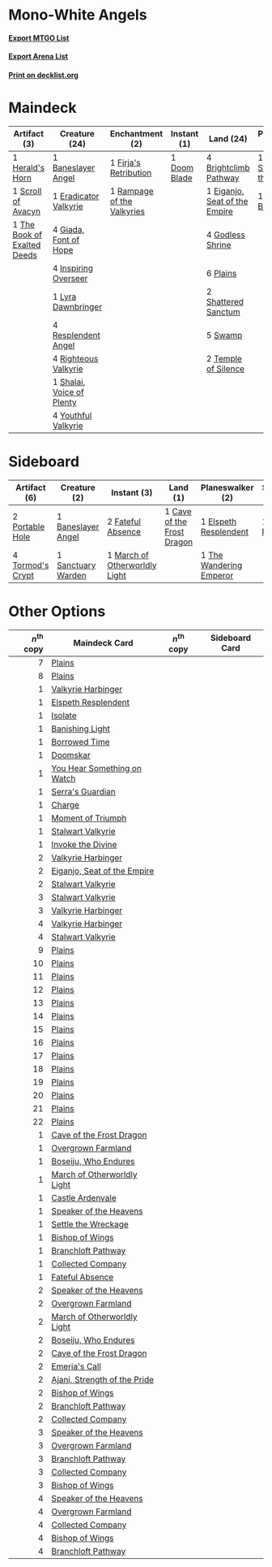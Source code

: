 # Mono-White Angels

#### [Export MTGO List](../collection/Mono-White%20Angels/Mono-White%20Angels.txt)
#### [Export Arena List](../collection/Mono-White%20Angels/Mono-White%20Angels_arena.txt)
#### [Print on decklist.org](http://decklist.org/?deckmain=1%09Ajani,%20Strength%20of%20the%20Pride%0A1%09Baneslayer%20Angel%0A4%09Brightclimb%20Pathway%0A1%09Crippling%20Fear%0A1%09Doom%20Blade%0A1%09Eiganjo,%20Seat%20of%20the%20Empire%0A1%09Emeria's%20Call%0A1%09Eradicator%20Valkyrie%0A1%09Firja's%20Retribution%0A4%09Giada,%20Font%20of%20Hope%0A4%09Godless%20Shrine%0A1%09Herald's%20Horn%0A4%09Inspiring%20Overseer%0A1%09Lyra%20Dawnbringer%0A6%09Plains%0A1%09Rampage%20of%20the%20Valkyries%0A4%09Resplendent%20Angel%0A4%09Righteous%20Valkyrie%0A1%09Scroll%20of%20Avacyn%0A1%09Serra%20the%20Benevolent%0A1%09Shalai,%20Voice%20of%20Plenty%0A2%09Shattered%20Sanctum%0A1%09Starnheim%20Unleashed%0A5%09Swamp%0A2%09Temple%20of%20Silence%0A1%09The%20Book%20of%20Exalted%20Deeds%0A1%09Witch's%20Vengeance%0A4%09Youthful%20Valkyrie&deckside=1%09Baneslayer%20Angel%0A1%09Cave%20of%20the%20Frost%20Dragon%0A1%09Elspeth%20Resplendent%0A1%09Farewell%0A2%09Fateful%20Absence%0A1%09March%20of%20Otherworldly%20Light%0A2%09Portable%20Hole%0A1%09Sanctuary%20Warden%0A1%09The%20Wandering%20Emperor%0A4%09Tormod's%20Crypt)
# Maindeck

|                                             Artifact (3)                                             |                                           Creature (24)                                            |                                           Enchantment (2)                                           |                                      Instant (1)                                      |                                               Land (24)                                                |                                            Planeswalker (2)                                             |                                          Sorcery (4)                                           |
|------------------------------------------------------------------------------------------------------|----------------------------------------------------------------------------------------------------|-----------------------------------------------------------------------------------------------------|---------------------------------------------------------------------------------------|--------------------------------------------------------------------------------------------------------|---------------------------------------------------------------------------------------------------------|------------------------------------------------------------------------------------------------|
|1 [Herald's Horn](http://gatherer.wizards.com/Pages/Card/Details.aspx?multiverseid=433294)            |1 [Baneslayer Angel](http://gatherer.wizards.com/Pages/Card/Details.aspx?multiverseid=191065)       |1 [Firja's Retribution](http://gatherer.wizards.com/Pages/Card/Details.aspx?multiverseid=503826)     |1 [Doom Blade](http://gatherer.wizards.com/Pages/Card/Details.aspx?multiverseid=247322)|4 [Brightclimb Pathway](http://gatherer.wizards.com/Pages/Card/Details.aspx?multiverseid=491911)        |1 [Ajani, Strength of the Pride](http://gatherer.wizards.com/Pages/Card/Details.aspx?multiverseid=466756)|1 [Crippling Fear](http://gatherer.wizards.com/Pages/Card/Details.aspx?multiverseid=503690)     |
|1 [Scroll of Avacyn](http://gatherer.wizards.com/Pages/Card/Details.aspx?multiverseid=240105)         |1 [Eradicator Valkyrie](http://gatherer.wizards.com/Pages/Card/Details.aspx?multiverseid=503703)    |1 [Rampage of the Valkyries](http://gatherer.wizards.com/Pages/Card/Details.aspx?multiverseid=506935)|                                                                                       |1 [Eiganjo, Seat of the Empire](http://gatherer.wizards.com/Pages/Card/Details.aspx?multiverseid=548581)|1 [Serra the Benevolent](http://gatherer.wizards.com/Pages/Card/Details.aspx?multiverseid=463975)        |1 [Emeria's Call](http://gatherer.wizards.com/Pages/Card/Details.aspx?multiverseid=491633)      |
|1 [The Book of Exalted Deeds](http://gatherer.wizards.com/Pages/Card/Details.aspx?multiverseid=527291)|4 [Giada, Font of Hope](http://gatherer.wizards.com/Pages/Card/Details.aspx?multiverseid=555215)    |                                                                                                     |                                                                                       |4 [Godless Shrine](http://gatherer.wizards.com/Pages/Card/Details.aspx?multiverseid=405099)             |                                                                                                         |1 [Starnheim Unleashed](http://gatherer.wizards.com/Pages/Card/Details.aspx?multiverseid=503639)|
|                                                                                                      |4 [Inspiring Overseer](http://gatherer.wizards.com/Pages/Card/Details.aspx?multiverseid=555219)     |                                                                                                     |                                                                                       |6 [Plains](http://gatherer.wizards.com/Pages/Card/Details.aspx?multiverseid=439856)                     |                                                                                                         |1 [Witch's Vengeance](http://gatherer.wizards.com/Pages/Card/Details.aspx?multiverseid=473073)  |
|                                                                                                      |1 [Lyra Dawnbringer](http://gatherer.wizards.com/Pages/Card/Details.aspx?multiverseid=442914)       |                                                                                                     |                                                                                       |2 [Shattered Sanctum](http://gatherer.wizards.com/Pages/Card/Details.aspx?multiverseid=541140)          |                                                                                                         |                                                                                                |
|                                                                                                      |4 [Resplendent Angel](http://gatherer.wizards.com/Pages/Card/Details.aspx?multiverseid=447170)      |                                                                                                     |                                                                                       |5 [Swamp](http://gatherer.wizards.com/Pages/Card/Details.aspx?multiverseid=439858)                      |                                                                                                         |                                                                                                |
|                                                                                                      |4 [Righteous Valkyrie](http://gatherer.wizards.com/Pages/Card/Details.aspx?multiverseid=503630)     |                                                                                                     |                                                                                       |2 [Temple of Silence](http://gatherer.wizards.com/Pages/Card/Details.aspx?multiverseid=373522)          |                                                                                                         |                                                                                                |
|                                                                                                      |1 [Shalai, Voice of Plenty](http://gatherer.wizards.com/Pages/Card/Details.aspx?multiverseid=442923)|                                                                                                     |                                                                                       |                                                                                                        |                                                                                                         |                                                                                                |
|                                                                                                      |4 [Youthful Valkyrie](http://gatherer.wizards.com/Pages/Card/Details.aspx?multiverseid=506924)      |                                                                                                     |                                                                                       |                                                                                                        |                                                                                                         |                                                                                                |


# Sideboard

|                                       Artifact (6)                                        |                                        Creature (2)                                         |                                              Instant (3)                                               |                                              Land (1)                                               |                                         Planeswalker (2)                                         |                                     Sorcery (1)                                     |
|-------------------------------------------------------------------------------------------|---------------------------------------------------------------------------------------------|--------------------------------------------------------------------------------------------------------|-----------------------------------------------------------------------------------------------------|--------------------------------------------------------------------------------------------------|-------------------------------------------------------------------------------------|
|2 [Portable Hole](http://gatherer.wizards.com/Pages/Card/Details.aspx?multiverseid=527320) |1 [Baneslayer Angel](http://gatherer.wizards.com/Pages/Card/Details.aspx?multiverseid=191065)|2 [Fateful Absence](http://gatherer.wizards.com/Pages/Card/Details.aspx?multiverseid=534774)            |1 [Cave of the Frost Dragon](http://gatherer.wizards.com/Pages/Card/Details.aspx?multiverseid=527540)|1 [Elspeth Resplendent](http://gatherer.wizards.com/Pages/Card/Details.aspx?multiverseid=555212)  |1 [Farewell](http://gatherer.wizards.com/Pages/Card/Details.aspx?multiverseid=548306)|
|4 [Tormod's Crypt](http://gatherer.wizards.com/Pages/Card/Details.aspx?multiverseid=389723)|1 [Sanctuary Warden](http://gatherer.wizards.com/Pages/Card/Details.aspx?multiverseid=555231)|1 [March of Otherworldly Light](http://gatherer.wizards.com/Pages/Card/Details.aspx?multiverseid=548321)|                                                                                                     |1 [The Wandering Emperor](http://gatherer.wizards.com/Pages/Card/Details.aspx?multiverseid=548337)|                                                                                     |


# Other Options

|*n*<sup>th</sup> copy|                                             Maindeck Card                                             |*n*<sup>th</sup> copy|Sideboard Card|
|--------------------:|-------------------------------------------------------------------------------------------------------|---------------------|--------------|
|                    7|[Plains](http://gatherer.wizards.com/Pages/Card/Details.aspx?multiverseid=439856)                      |                     |              |
|                    8|[Plains](http://gatherer.wizards.com/Pages/Card/Details.aspx?multiverseid=439856)                      |                     |              |
|                    1|[Valkyrie Harbinger](http://gatherer.wizards.com/Pages/Card/Details.aspx?multiverseid=506916)          |                     |              |
|                    1|[Elspeth Resplendent](http://gatherer.wizards.com/Pages/Card/Details.aspx?multiverseid=555212)         |                     |              |
|                    1|[Isolate](http://gatherer.wizards.com/Pages/Card/Details.aspx?multiverseid=447153)                     |                     |              |
|                    1|[Banishing Light](http://gatherer.wizards.com/Pages/Card/Details.aspx?multiverseid=405135)             |                     |              |
|                    1|[Borrowed Time](http://gatherer.wizards.com/Pages/Card/Details.aspx?multiverseid=534759)               |                     |              |
|                    1|[Doomskar](http://gatherer.wizards.com/Pages/Card/Details.aspx?multiverseid=503613)                    |                     |              |
|                    1|[You Hear Something on Watch](http://gatherer.wizards.com/Pages/Card/Details.aspx?multiverseid=527329) |                     |              |
|                    1|[Serra's Guardian](http://gatherer.wizards.com/Pages/Card/Details.aspx?multiverseid=450231)            |                     |              |
|                    1|[Charge](http://gatherer.wizards.com/Pages/Card/Details.aspx?multiverseid=442898)                      |                     |              |
|                    1|[Moment of Triumph](http://gatherer.wizards.com/Pages/Card/Details.aspx?multiverseid=439672)           |                     |              |
|                    1|[Stalwart Valkyrie](http://gatherer.wizards.com/Pages/Card/Details.aspx?multiverseid=503637)           |                     |              |
|                    1|[Invoke the Divine](http://gatherer.wizards.com/Pages/Card/Details.aspx?multiverseid=442910)           |                     |              |
|                    2|[Valkyrie Harbinger](http://gatherer.wizards.com/Pages/Card/Details.aspx?multiverseid=506916)          |                     |              |
|                    2|[Eiganjo, Seat of the Empire](http://gatherer.wizards.com/Pages/Card/Details.aspx?multiverseid=548581) |                     |              |
|                    2|[Stalwart Valkyrie](http://gatherer.wizards.com/Pages/Card/Details.aspx?multiverseid=503637)           |                     |              |
|                    3|[Stalwart Valkyrie](http://gatherer.wizards.com/Pages/Card/Details.aspx?multiverseid=503637)           |                     |              |
|                    3|[Valkyrie Harbinger](http://gatherer.wizards.com/Pages/Card/Details.aspx?multiverseid=506916)          |                     |              |
|                    4|[Valkyrie Harbinger](http://gatherer.wizards.com/Pages/Card/Details.aspx?multiverseid=506916)          |                     |              |
|                    4|[Stalwart Valkyrie](http://gatherer.wizards.com/Pages/Card/Details.aspx?multiverseid=503637)           |                     |              |
|                    9|[Plains](http://gatherer.wizards.com/Pages/Card/Details.aspx?multiverseid=439856)                      |                     |              |
|                   10|[Plains](http://gatherer.wizards.com/Pages/Card/Details.aspx?multiverseid=439856)                      |                     |              |
|                   11|[Plains](http://gatherer.wizards.com/Pages/Card/Details.aspx?multiverseid=439856)                      |                     |              |
|                   12|[Plains](http://gatherer.wizards.com/Pages/Card/Details.aspx?multiverseid=439856)                      |                     |              |
|                   13|[Plains](http://gatherer.wizards.com/Pages/Card/Details.aspx?multiverseid=439856)                      |                     |              |
|                   14|[Plains](http://gatherer.wizards.com/Pages/Card/Details.aspx?multiverseid=439856)                      |                     |              |
|                   15|[Plains](http://gatherer.wizards.com/Pages/Card/Details.aspx?multiverseid=439856)                      |                     |              |
|                   16|[Plains](http://gatherer.wizards.com/Pages/Card/Details.aspx?multiverseid=439856)                      |                     |              |
|                   17|[Plains](http://gatherer.wizards.com/Pages/Card/Details.aspx?multiverseid=439856)                      |                     |              |
|                   18|[Plains](http://gatherer.wizards.com/Pages/Card/Details.aspx?multiverseid=439856)                      |                     |              |
|                   19|[Plains](http://gatherer.wizards.com/Pages/Card/Details.aspx?multiverseid=439856)                      |                     |              |
|                   20|[Plains](http://gatherer.wizards.com/Pages/Card/Details.aspx?multiverseid=439856)                      |                     |              |
|                   21|[Plains](http://gatherer.wizards.com/Pages/Card/Details.aspx?multiverseid=439856)                      |                     |              |
|                   22|[Plains](http://gatherer.wizards.com/Pages/Card/Details.aspx?multiverseid=439856)                      |                     |              |
|                    1|[Cave of the Frost Dragon](http://gatherer.wizards.com/Pages/Card/Details.aspx?multiverseid=527540)    |                     |              |
|                    1|[Overgrown Farmland](http://gatherer.wizards.com/Pages/Card/Details.aspx?multiverseid=535064)          |                     |              |
|                    1|[Boseiju, Who Endures](http://gatherer.wizards.com/Pages/Card/Details.aspx?multiverseid=548579)        |                     |              |
|                    1|[March of Otherworldly Light](http://gatherer.wizards.com/Pages/Card/Details.aspx?multiverseid=548321) |                     |              |
|                    1|[Castle Ardenvale](http://gatherer.wizards.com/Pages/Card/Details.aspx?multiverseid=473200)            |                     |              |
|                    1|[Speaker of the Heavens](http://gatherer.wizards.com/Pages/Card/Details.aspx?multiverseid=488246)      |                     |              |
|                    1|[Settle the Wreckage](http://gatherer.wizards.com/Pages/Card/Details.aspx?multiverseid=435186)         |                     |              |
|                    1|[Bishop of Wings](http://gatherer.wizards.com/Pages/Card/Details.aspx?multiverseid=466762)             |                     |              |
|                    1|[Branchloft Pathway](http://gatherer.wizards.com/Pages/Card/Details.aspx?multiverseid=491909)          |                     |              |
|                    1|[Collected Company](http://gatherer.wizards.com/Pages/Card/Details.aspx?multiverseid=394519)           |                     |              |
|                    1|[Fateful Absence](http://gatherer.wizards.com/Pages/Card/Details.aspx?multiverseid=534774)             |                     |              |
|                    2|[Speaker of the Heavens](http://gatherer.wizards.com/Pages/Card/Details.aspx?multiverseid=488246)      |                     |              |
|                    2|[Overgrown Farmland](http://gatherer.wizards.com/Pages/Card/Details.aspx?multiverseid=535064)          |                     |              |
|                    2|[March of Otherworldly Light](http://gatherer.wizards.com/Pages/Card/Details.aspx?multiverseid=548321) |                     |              |
|                    2|[Boseiju, Who Endures](http://gatherer.wizards.com/Pages/Card/Details.aspx?multiverseid=548579)        |                     |              |
|                    2|[Cave of the Frost Dragon](http://gatherer.wizards.com/Pages/Card/Details.aspx?multiverseid=527540)    |                     |              |
|                    2|[Emeria's Call](http://gatherer.wizards.com/Pages/Card/Details.aspx?multiverseid=491633)               |                     |              |
|                    2|[Ajani, Strength of the Pride](http://gatherer.wizards.com/Pages/Card/Details.aspx?multiverseid=466756)|                     |              |
|                    2|[Bishop of Wings](http://gatherer.wizards.com/Pages/Card/Details.aspx?multiverseid=466762)             |                     |              |
|                    2|[Branchloft Pathway](http://gatherer.wizards.com/Pages/Card/Details.aspx?multiverseid=491909)          |                     |              |
|                    2|[Collected Company](http://gatherer.wizards.com/Pages/Card/Details.aspx?multiverseid=394519)           |                     |              |
|                    3|[Speaker of the Heavens](http://gatherer.wizards.com/Pages/Card/Details.aspx?multiverseid=488246)      |                     |              |
|                    3|[Overgrown Farmland](http://gatherer.wizards.com/Pages/Card/Details.aspx?multiverseid=535064)          |                     |              |
|                    3|[Branchloft Pathway](http://gatherer.wizards.com/Pages/Card/Details.aspx?multiverseid=491909)          |                     |              |
|                    3|[Collected Company](http://gatherer.wizards.com/Pages/Card/Details.aspx?multiverseid=394519)           |                     |              |
|                    3|[Bishop of Wings](http://gatherer.wizards.com/Pages/Card/Details.aspx?multiverseid=466762)             |                     |              |
|                    4|[Speaker of the Heavens](http://gatherer.wizards.com/Pages/Card/Details.aspx?multiverseid=488246)      |                     |              |
|                    4|[Overgrown Farmland](http://gatherer.wizards.com/Pages/Card/Details.aspx?multiverseid=535064)          |                     |              |
|                    4|[Collected Company](http://gatherer.wizards.com/Pages/Card/Details.aspx?multiverseid=394519)           |                     |              |
|                    4|[Bishop of Wings](http://gatherer.wizards.com/Pages/Card/Details.aspx?multiverseid=466762)             |                     |              |
|                    4|[Branchloft Pathway](http://gatherer.wizards.com/Pages/Card/Details.aspx?multiverseid=491909)          |                     |              |

